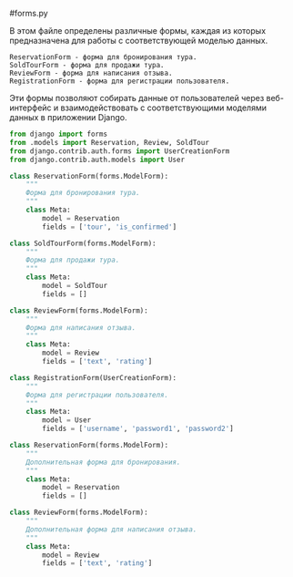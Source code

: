 #forms.py

В этом файле определены различные формы, каждая из которых предназначена для работы с соответствующей моделью данных. 

    ReservationForm - форма для бронирования тура.
    SoldTourForm - форма для продажи тура.
    ReviewForm - форма для написания отзыва.
    RegistrationForm - форма для регистрации пользователя.

Эти формы позволяют собирать данные от пользователей через веб-интерфейс и взаимодействовать с соответствующими моделями данных в приложении Django.

```python
from django import forms
from .models import Reservation, Review, SoldTour
from django.contrib.auth.forms import UserCreationForm
from django.contrib.auth.models import User

class ReservationForm(forms.ModelForm):
    """
    Форма для бронирования тура.
    """
    class Meta:
        model = Reservation
        fields = ['tour', 'is_confirmed']

class SoldTourForm(forms.ModelForm):
    """
    Форма для продажи тура.
    """
    class Meta:
        model = SoldTour
        fields = []

class ReviewForm(forms.ModelForm):
    """
    Форма для написания отзыва.
    """
    class Meta:
        model = Review
        fields = ['text', 'rating']

class RegistrationForm(UserCreationForm):
    """
    Форма для регистрации пользователя.
    """
    class Meta:
        model = User
        fields = ['username', 'password1', 'password2']

class ReservationForm(forms.ModelForm):
    """
    Дополнительная форма для бронирования.
    """
    class Meta:
        model = Reservation
        fields = []

class ReviewForm(forms.ModelForm):
    """
    Дополнительная форма для написания отзыва.
    """
    class Meta:
        model = Review
        fields = ['text', 'rating']
 
```